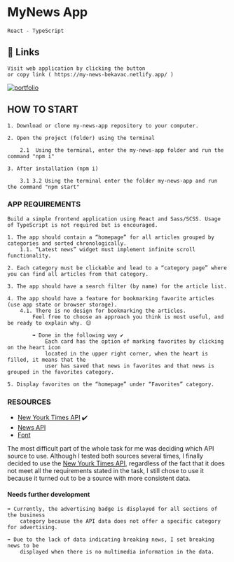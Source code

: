 # MyNews App
    React - TypeScript

## 🔗 Links
    Visit web application by clicking the button 
    or copy link ( https://my-news-bekavac.netlify.app/ )
[![portfolio](https://img.shields.io/badge/netlify-my_news_app-000?style=for-the-badge&logoColor=white)](https://my-news-bekavac.netlify.app/)

## HOW TO START
    1. Download or clone my-news-app repository to your computer.

    2. Open the project (folder) using the terminal
    
        2.1  Using the terminal, enter the my-news-app folder and run the command "npm i"

    3. After installation (npm i)

        3.1 3.2 Using the terminal enter the folder my-news-app and run the command "npm start"

### APP REQUIREMENTS

    Build a simple frontend application using React and Sass/SCSS. Usage of TypeScript is not required but is encouraged.

    1. The app should contain a “homepage” for all articles grouped by categories and sorted chronologically.
        1.1. “Latest news” widget must implement infinite scroll functionality.
    
    2. Each category must be clickable and lead to a “category page” where you can find all articles from that category.

    3. The app should have a search filter (by name) for the article list.

    4. The app should have a feature for bookmarking favorite articles (use app state or browser storage).
        4.1. There is no design for bookmarking the articles.
            Feel free to choose an approach you think is most useful, and be ready to explain why. 😊

            ➡️ Done in the following way ✔️
                Each card has the option of marking favorites by clicking on the heart icon
                located in the upper right corner, when the heart is filled, it means that the
                user has saved that news in favorites and that news is grouped in the favorites category.

    5. Display favorites on the “homepage” under “Favorites” category.

### RESOURCES

- [New Yourk Times API](https://developer.nytimes.com/) ✔️
- [News API](https://newsapi.org/)
- [Font](https://rsms.me/inter/)

The most difficult part of the whole task for me was deciding which API source to use. Although I tested both sources several times, I finally decided to use the [New Yourk Times API](https://developer.nytimes.com/), regardless of the fact that it does not meet all the requirements stated in the task, I still chose to use it because it turned out to be a source with more consistent data.

#### Needs further development

    ➡️ Currently, the advertising badge is displayed for all sections of the business
        category because the API data does not offer a specific category for advertising.

    ➡️ Due to the lack of data indicating breaking news, I set breaking news to be
        displayed when there is no multimedia information in the data.